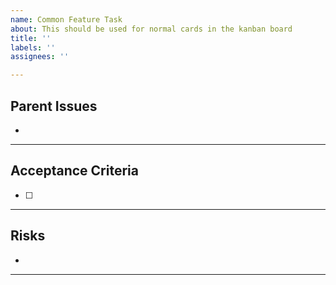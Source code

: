 ```yaml
---
name: Common Feature Task
about: This should be used for normal cards in the kanban board
title: ''
labels: ''
assignees: ''

---
```


## Parent Issues
- 
_____________________
## Acceptance Criteria
- [ ]
_____________________
## Risks
- 
_____________________
